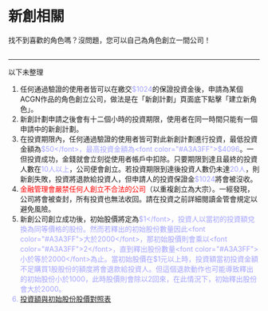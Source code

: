 # 新創相關

找不到喜歡的角色嗎？沒問題，您可以自己為角色創立一間公司！

##

---

以下未整理

1. 任何通過驗證的使用者皆可以在繳交<font color="#A3A3FF">$1024</font>的保證投資金後，申請為某個ACGN作品的角色創立公司，做法是在「新創計劃」頁面底下點擊「建立新角色」。
1. 新創計劃申請之後會有十二個小時的投資期限，使用者在同一時間只能有一個申請中的新創計劃。
1. 在投資期限內，任何通過驗證的使用者皆可對此新創計劃進行投資，最低投資金額為<font color="#A3A3FF">$50</font>，最高投資金額為<font color="#A3A3FF">$4096</font>。一但投資成功，金錢就會立刻從使用者帳戶中扣除。只要期限到達且最終的投資人數在<font color="#A3A3FF">10人以上</font>，公司便會創立。若投資期限到達後投資人數仍未達<font color="#A3A3FF">20人</font>，則新創失敗，投資將退款給投資人，但申請人的投資保證金<font color="#A3A3FF">$1024</font>將會被沒收。
1. <font color="red">金融管理會嚴禁任何人創立不合法的公司</font>（以重複創立為大宗）。一經發現，公司將會被查封，所有投資也無法收回。請在投資之前詳細閱讀金管會規定以避免風險。
1. 新創公司創立成功後，初始股價將定為<font color="#A3A3FF">$1</font>，投資人以當初的投資額兌換為同等價格的股份。然而若釋出的初始股份數量因此<font color="#A3A3FF">大於2000</font>，那初始股價則會乘以<font color="#A3A3FF">2</font>，直到釋出股份數量<font color="#A3A3FF">小於等於2000</font>為止。當初始股價在$1元以上時，投資額當初投資金額不足購買1股股份的額度將會退款給投資人。但這個退款動作也可能導致釋出的初始股份小於1000，此時股價則會除以2回來，在此情況下，初始釋出股份會大於2000。
1. [投資額與初始股份股價對照表](https://acgn-stock.com/foundation_stocks.png)